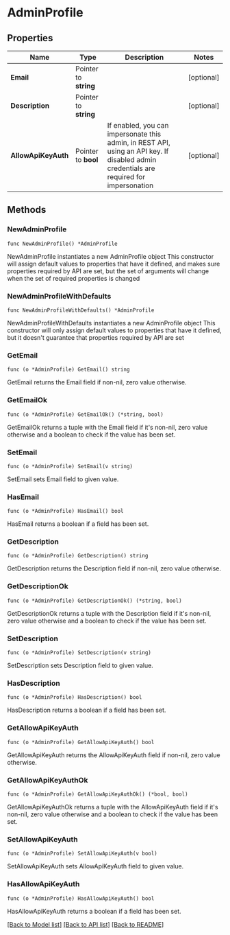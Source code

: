 # AdminProfile

## Properties

Name | Type | Description | Notes
------------ | ------------- | ------------- | -------------
**Email** | Pointer to **string** |  | [optional] 
**Description** | Pointer to **string** |  | [optional] 
**AllowApiKeyAuth** | Pointer to **bool** | If enabled, you can impersonate this admin, in REST API, using an API key. If disabled admin credentials are required for impersonation | [optional] 

## Methods

### NewAdminProfile

`func NewAdminProfile() *AdminProfile`

NewAdminProfile instantiates a new AdminProfile object
This constructor will assign default values to properties that have it defined,
and makes sure properties required by API are set, but the set of arguments
will change when the set of required properties is changed

### NewAdminProfileWithDefaults

`func NewAdminProfileWithDefaults() *AdminProfile`

NewAdminProfileWithDefaults instantiates a new AdminProfile object
This constructor will only assign default values to properties that have it defined,
but it doesn't guarantee that properties required by API are set

### GetEmail

`func (o *AdminProfile) GetEmail() string`

GetEmail returns the Email field if non-nil, zero value otherwise.

### GetEmailOk

`func (o *AdminProfile) GetEmailOk() (*string, bool)`

GetEmailOk returns a tuple with the Email field if it's non-nil, zero value otherwise
and a boolean to check if the value has been set.

### SetEmail

`func (o *AdminProfile) SetEmail(v string)`

SetEmail sets Email field to given value.

### HasEmail

`func (o *AdminProfile) HasEmail() bool`

HasEmail returns a boolean if a field has been set.

### GetDescription

`func (o *AdminProfile) GetDescription() string`

GetDescription returns the Description field if non-nil, zero value otherwise.

### GetDescriptionOk

`func (o *AdminProfile) GetDescriptionOk() (*string, bool)`

GetDescriptionOk returns a tuple with the Description field if it's non-nil, zero value otherwise
and a boolean to check if the value has been set.

### SetDescription

`func (o *AdminProfile) SetDescription(v string)`

SetDescription sets Description field to given value.

### HasDescription

`func (o *AdminProfile) HasDescription() bool`

HasDescription returns a boolean if a field has been set.

### GetAllowApiKeyAuth

`func (o *AdminProfile) GetAllowApiKeyAuth() bool`

GetAllowApiKeyAuth returns the AllowApiKeyAuth field if non-nil, zero value otherwise.

### GetAllowApiKeyAuthOk

`func (o *AdminProfile) GetAllowApiKeyAuthOk() (*bool, bool)`

GetAllowApiKeyAuthOk returns a tuple with the AllowApiKeyAuth field if it's non-nil, zero value otherwise
and a boolean to check if the value has been set.

### SetAllowApiKeyAuth

`func (o *AdminProfile) SetAllowApiKeyAuth(v bool)`

SetAllowApiKeyAuth sets AllowApiKeyAuth field to given value.

### HasAllowApiKeyAuth

`func (o *AdminProfile) HasAllowApiKeyAuth() bool`

HasAllowApiKeyAuth returns a boolean if a field has been set.


[[Back to Model list]](../README.md#documentation-for-models) [[Back to API list]](../README.md#documentation-for-api-endpoints) [[Back to README]](../README.md)


